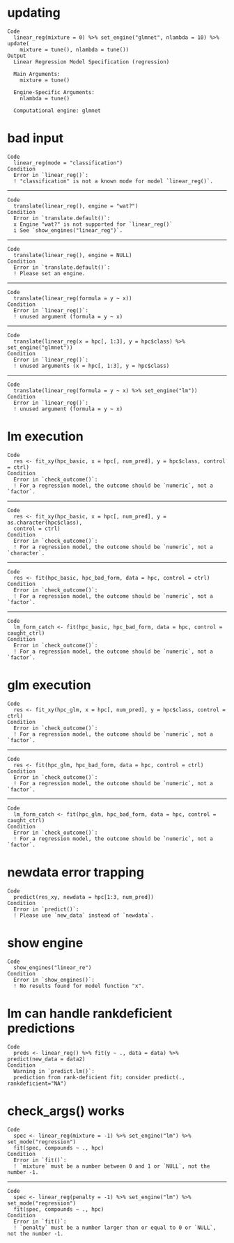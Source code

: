 # updating

    Code
      linear_reg(mixture = 0) %>% set_engine("glmnet", nlambda = 10) %>% update(
        mixture = tune(), nlambda = tune())
    Output
      Linear Regression Model Specification (regression)
      
      Main Arguments:
        mixture = tune()
      
      Engine-Specific Arguments:
        nlambda = tune()
      
      Computational engine: glmnet 
      

# bad input

    Code
      linear_reg(mode = "classification")
    Condition
      Error in `linear_reg()`:
      ! "classification" is not a known mode for model `linear_reg()`.

---

    Code
      translate(linear_reg(), engine = "wat?")
    Condition
      Error in `translate.default()`:
      x Engine "wat?" is not supported for `linear_reg()`
      i See `show_engines("linear_reg")`.

---

    Code
      translate(linear_reg(), engine = NULL)
    Condition
      Error in `translate.default()`:
      ! Please set an engine.

---

    Code
      translate(linear_reg(formula = y ~ x))
    Condition
      Error in `linear_reg()`:
      ! unused argument (formula = y ~ x)

---

    Code
      translate(linear_reg(x = hpc[, 1:3], y = hpc$class) %>% set_engine("glmnet"))
    Condition
      Error in `linear_reg()`:
      ! unused arguments (x = hpc[, 1:3], y = hpc$class)

---

    Code
      translate(linear_reg(formula = y ~ x) %>% set_engine("lm"))
    Condition
      Error in `linear_reg()`:
      ! unused argument (formula = y ~ x)

# lm execution

    Code
      res <- fit_xy(hpc_basic, x = hpc[, num_pred], y = hpc$class, control = ctrl)
    Condition
      Error in `check_outcome()`:
      ! For a regression model, the outcome should be `numeric`, not a `factor`.

---

    Code
      res <- fit_xy(hpc_basic, x = hpc[, num_pred], y = as.character(hpc$class),
      control = ctrl)
    Condition
      Error in `check_outcome()`:
      ! For a regression model, the outcome should be `numeric`, not a `character`.

---

    Code
      res <- fit(hpc_basic, hpc_bad_form, data = hpc, control = ctrl)
    Condition
      Error in `check_outcome()`:
      ! For a regression model, the outcome should be `numeric`, not a `factor`.

---

    Code
      lm_form_catch <- fit(hpc_basic, hpc_bad_form, data = hpc, control = caught_ctrl)
    Condition
      Error in `check_outcome()`:
      ! For a regression model, the outcome should be `numeric`, not a `factor`.

# glm execution

    Code
      res <- fit_xy(hpc_glm, x = hpc[, num_pred], y = hpc$class, control = ctrl)
    Condition
      Error in `check_outcome()`:
      ! For a regression model, the outcome should be `numeric`, not a `factor`.

---

    Code
      res <- fit(hpc_glm, hpc_bad_form, data = hpc, control = ctrl)
    Condition
      Error in `check_outcome()`:
      ! For a regression model, the outcome should be `numeric`, not a `factor`.

---

    Code
      lm_form_catch <- fit(hpc_glm, hpc_bad_form, data = hpc, control = caught_ctrl)
    Condition
      Error in `check_outcome()`:
      ! For a regression model, the outcome should be `numeric`, not a `factor`.

# newdata error trapping

    Code
      predict(res_xy, newdata = hpc[1:3, num_pred])
    Condition
      Error in `predict()`:
      ! Please use `new_data` instead of `newdata`.

# show engine

    Code
      show_engines("linear_re")
    Condition
      Error in `show_engines()`:
      ! No results found for model function "x".

# lm can handle rankdeficient predictions

    Code
      preds <- linear_reg() %>% fit(y ~ ., data = data) %>% predict(new_data = data2)
    Condition
      Warning in `predict.lm()`:
      prediction from rank-deficient fit; consider predict(., rankdeficient="NA")

# check_args() works

    Code
      spec <- linear_reg(mixture = -1) %>% set_engine("lm") %>% set_mode("regression")
      fit(spec, compounds ~ ., hpc)
    Condition
      Error in `fit()`:
      ! `mixture` must be a number between 0 and 1 or `NULL`, not the number -1.

---

    Code
      spec <- linear_reg(penalty = -1) %>% set_engine("lm") %>% set_mode("regression")
      fit(spec, compounds ~ ., hpc)
    Condition
      Error in `fit()`:
      ! `penalty` must be a number larger than or equal to 0 or `NULL`, not the number -1.

